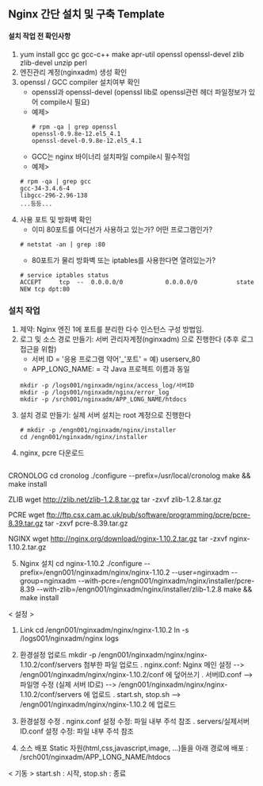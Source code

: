 ## Nginx 간단 설치 및 구축 Template

#### 설치 작업 전 확인사항

1. yum install gcc gc gcc-c++ make apr-util openssl openssl-devel zlib zlib-devel unzip perl
2. 엔진관리 계정(nginxadm) 생성 확인
3. openssl / GCC compiler 설치여부 확인
   - openssl과 openssl-devel (openssl lib로 openssl관련 헤더 파일정보가 있어 compile시 필요)
   - 예제>
     ```shell
     # rpm -qa | grep openssl
     openssl-0.9.8e-12.el5_4.1
     openssl-devel-0.9.8e-12.el5_4.1
     ```
   - GCC는 nginx 바이너리 설치파일 compile시 필수적임
   - 예제>
   ```shell
   # rpm -qa | grep gcc
   gcc-34-3.4.6-4
   libgcc-296-2.96-138
   ...등등...
   ```
4. 사용 포트 및 방화벽 확인
   - 이미 80포트를 어디선가 사용하고 있는가? 어떤 프로그램인가?
   ```shell
   # netstat -an | grep :80
   ```
   - 80포트가 물리 방화벽 또는 iptables를 사용한다면 열려있는가?
   ```shell
   # service iptables status
   ACCEPT     tcp  --  0.0.0.0/0            0.0.0.0/0           state NEW tcp dpt:80
   ```

### 설치 작업

1. 제약: Nginx 엔진 1에 포트를 분리한 다수 인스턴스 구성 방법임.
2. 로그 및 소스 경로 만들기: 서버 관리자계정(nginxadm) 으로 진행한다 (추후 로그 접근을 위함)
   - 서버 ID = '응용 프로그램 약어'_'포트' = 예) userserv_80
   - APP_LONG_NAME: = 각 Java 프로젝트 이름과 동일
   ```shell
   mkdir -p /logs001/nginxadm/nginx/access_log/서버ID
   mkdir -p /logs001/nginxadm/nginx/error_log
   mkdir -p /srch001/nginxadm/APP_LONG_NAME/htdocs
   ```
3. 설치 경로 만들기: 실제 서버 설치는 root 계정으로 진행한다
   ```shell
   # mkdir -p /engn001/nginxadm/nginx/installer
   cd /engn001/nginxadm/nginx/installer
   ```
4. nginx, pcre 다운로드
   ```shell
   ```
CRONOLOG
cd cronolog
./configure --prefix=/usr/local/cronolog 
make && make install

ZLIB
wget http://zlib.net/zlib-1.2.8.tar.gz
tar -zxvf zlib-1.2.8.tar.gz

PCRE
wget ftp://ftp.csx.cam.ac.uk/pub/software/programming/pcre/pcre-8.39.tar.gz
tar -zxvf pcre-8.39.tar.gz

NGINX
wget http://nginx.org/download/nginx-1.10.2.tar.gz
tar -zxvf nginx-1.10.2.tar.gz

5. Nginx 설치
cd nginx-1.10.2
./configure --prefix=/engn001/nginxadm/nginx/nginx-1.10.2 --user=nginxadm --group=nginxadm --with-pcre=/engn001/nginxadm/nginx/installer/pcre-8.39 --with-zlib=/engn001/nginxadm/nginx/installer/zlib-1.2.8
make && make install

< 설정 >
1. Link
cd /engn001/nginxadm/nginx/nginx-1.10.2
ln -s /logs001/nginxadm/nginx logs

2. 환경설정 업로드
mkdir -p /engn001/nginxadm/nginx/nginx-1.10.2/conf/servers
첨부한 파일 업로드
. nginx.conf: Nginx 메인 설정 --> /engn001/nginxadm/nginx/nginx-1.10.2/conf 에 덮어쓰기
. 서버ID.conf --> 파일명 수정 (실제 서버 ID로) --> /engn001/nginxadm/nginx/nginx-1.10.2/conf/servers 에 업로드
. start.sh, stop.sh --> /engn001/nginxadm/nginx/nginx-1.10.2 에 업로드

3. 환경설정 수정
. nginx.conf 설정 수정: 파일 내부 주석 참조
. servers/실제서버ID.conf 설정 수정: 파일 내부 주석 참조

4. 소스 배포
Static 자원(html,css,javascript,image, ...)들을 아래 경로에 배포
: /srch001/nginxadm/APP_LONG_NAME/htdocs

< 기동 >
start.sh : 시작, stop.sh : 종료
